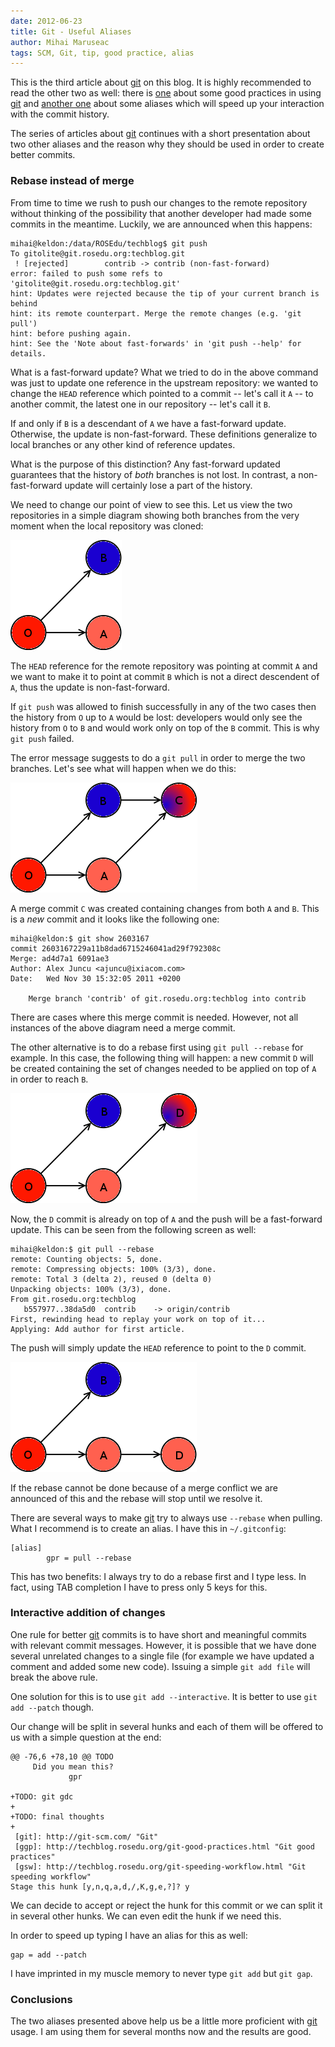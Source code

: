 ```yaml
---
date: 2012-06-23
title: Git - Useful Aliases
author: Mihai Maruseac
tags: SCM, Git, tip, good practice, alias
---
```


This is the third article about [git][git] on this blog. It is highly recommended
to read the other two as well: there is [one][ggp] about some good practices
in using [git][git] and [another one][gsw] about some aliases which will speed
up your interaction with the commit history.

The series of articles about [git][git] continues with a short presentation
about two other aliases and the reason why they should be used in order to
create better commits.

### Rebase instead of merge

From time to time we rush to push our changes to the remote repository without
thinking of the possibility that another developer had made some commits in
the meantime. Luckily, we are announced when this happens:

    mihai@keldon:/data/ROSEdu/techblog$ git push
    To gitolite@git.rosedu.org:techblog.git
     ! [rejected]        contrib -> contrib (non-fast-forward)
    error: failed to push some refs to 'gitolite@git.rosedu.org:techblog.git'
    hint: Updates were rejected because the tip of your current branch is behind
    hint: its remote counterpart. Merge the remote changes (e.g. 'git pull')
    hint: before pushing again.
    hint: See the 'Note about fast-forwards' in 'git push --help' for details.

What is a fast-forward update? What we tried to do in the above command was
just to update one reference in the upstream repository: we wanted to change
the `HEAD` reference which pointed to a commit -- let's call it `A` -- to
another commit, the latest one in our repository -- let's call it `B`.

If and only if `B` is a descendant of `A` we have a fast-forward update.
Otherwise, the update is non-fast-forward. These definitions generalize to
local branches or any other kind of reference updates.

What is the purpose of this distinction? Any fast-forward updated guarantees
that the history of _both_ branches is not lost. In contrast, a
non-fast-forward update will certainly lose a part of the history.

We need to change our point of view to see this. Let us view the two
repositories in a simple diagram showing both branches from the very moment
when the local repository was cloned:

![initial-repo](/images/gua-1.png)

The `HEAD` reference for the remote repository was pointing at commit
`A` and we want to make it to point at commit `B` which is not a
direct descendent of `A`, thus the update is non-fast-forward.

If `git push` was allowed to finish successfully in any of the two cases then
the history from `O` up to `A` would be lost: developers would only see the
history from `O` to `B` and would work only on top of the `B` commit. This is
why `git push` failed.

The error message suggests to do a `git pull` in order to merge the two
branches. Let's see what will happen when we do this:

![merge commit](/images/gua-2.png)

A merge commit `C` was created containing changes from both `A`
and `B`. This is a _new_ commit and it looks like the following one:

    mihai@keldon:$ git show 2603167
    commit 2603167229a11b8dad6715246041ad29f792308c
    Merge: ad4d7a1 6091ae3
    Author: Alex Juncu <ajuncu@ixiacom.com>
    Date:   Wed Nov 30 15:32:05 2011 +0200

        Merge branch 'contrib' of git.rosedu.org:techblog into contrib

There are cases where this merge commit is needed. However, not all instances
of the above diagram need a merge commit.

The other alternative is to do a rebase first using `git pull --rebase` for
example. In this case, the following thing will happen: a new commit `D` will
be created containing the set of changes needed to be applied on top of `A` in
order to reach `B`.

![rebase commit](/images/gua-3.png)

Now, the `D` commit is already on top of `A` and the push will be a
fast-forward update. This can be seen from the following screen as well:

    mihai@keldon:$ git pull --rebase
    remote: Counting objects: 5, done.
    remote: Compressing objects: 100% (3/3), done.
    remote: Total 3 (delta 2), reused 0 (delta 0)
    Unpacking objects: 100% (3/3), done.
    From git.rosedu.org:techblog
       b557977..38da5d0  contrib    -> origin/contrib
    First, rewinding head to replay your work on top of it...
    Applying: Add author for first article.

The push will simply update the `HEAD` reference to point to the `D` commit.

![update HEAD after rebase commit](/images/gua-4.png)

If the rebase cannot be done because of a merge conflict we are announced of
this and the rebase will stop until we resolve it.

There are several ways to make [git][git] try to always use `--rebase` when
pulling. What I recommend is to create an alias. I have this in
`~/.gitconfig`:

    [alias]
            gpr = pull --rebase

This has two benefits: I always try to do a rebase first and I type less. In
fact, using TAB completion I have to press only 5 keys for this.

### Interactive addition of changes

One rule for better [git][git] commits is to have short and meaningful commits
with relevant commit messages. However, it is possible that we have done
several unrelated changes to a single file (for example we have updated a
comment and added some new code). Issuing a simple `git add file` will break
the above rule.

One solution for this is to use `git add --interactive`. It is better
to use `git add --patch` though.

Our change will be split in several hunks and each of them will be offered to
us with a simple question at the end:

    @@ -76,6 +78,10 @@ TODO
         Did you mean this?
                 gpr

    +TODO: git gdc
    +
    +TODO: final thoughts
    +
     [git]: http://git-scm.com/ "Git"
     [ggp]: http://techblog.rosedu.org/git-good-practices.html "Git good practices"
     [gsw]: http://techblog.rosedu.org/git-speeding-workflow.html "Git speeding workflow"
    Stage this hunk [y,n,q,a,d,/,K,g,e,?]? y

We can decide to accept or reject the hunk for this commit or we can split it
in several other hunks. We can even edit the hunk if we need this.

In order to speed up typing I have an alias for this as well:

    gap = add --patch

I have imprinted in my muscle memory to never type `git add` but `git gap`.

### Conclusions

The two aliases presented above help us be a little more proficient with
[git][git] usage. I am using them for several months now and the results are
good.

[git]: http://git-scm.com/ "Git"
[ggp]: http://techblog.rosedu.org/git-good-practices.html "Git good practices"
[gsw]: http://techblog.rosedu.org/git-speeding-workflow.html "Git speeding workflow"
